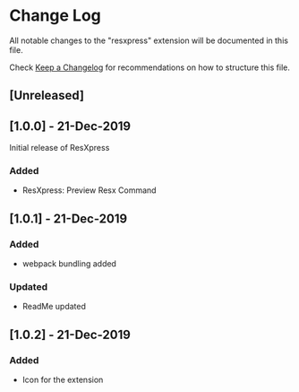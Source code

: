 # Change Log

All notable changes to the "resxpress" extension will be documented in this file.

Check [Keep a Changelog](http://keepachangelog.com/) for recommendations on how to structure this file.

## [Unreleased]



## [1.0.0] - 21-Dec-2019

Initial release of ResXpress 

### Added
- ResXpress: Preview Resx Command

## [1.0.1] - 21-Dec-2019

### Added
- webpack bundling added

### Updated
- ReadMe updated

## [1.0.2] - 21-Dec-2019

### Added
- Icon for the extension
